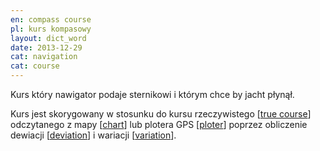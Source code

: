 ```yaml
---
en: compass course
pl: kurs kompasowy
layout: dict_word
date: 2013-12-29
cat: navigation
cat: course
---
```


Kurs który nawigator podaje sternikowi i którym chce by jacht płynął.

Kurs jest skorygowany w stosunku do kursu rzeczywistego [[true course](/dict/true-course.html)] 
odczytanego z mapy [[chart](/dict/chart.html)] lub plotera GPS [[ploter](/dict/ploter.html)] 
poprzez obliczenie dewiacji [[deviation](/dict/deviation.html)] 
i wariacji [[variation](/dict/variation.html)].
